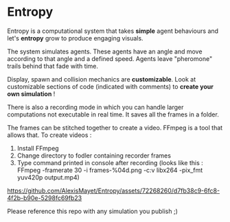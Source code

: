 # Entropy

Entropy is a computational system that takes **simple** agent behaviours and let's **entropy** grow to produce engaging visuals.

The system simulates agents. These agents have an angle and move according to that angle and a defined speed. Agents leave "pheromone" trails behind that fade with time. 

Display, spawn and collision mechanics are **customizable**. 
Look at customizable sections of code (indicated with comments) to **create your own simulation** !

There is also a recording mode in which you can handle larger computations not executable in real time. It saves all the frames in a folder. 

The frames can be stitched together to create a video. 
FFmpeg is a tool that allows that. To create videos : 

1. Install FFmpeg
2. Change directory to fodler containing recorder frames
3. Type command printed in console after recording (looks like this : FFmpeg -framerate 30 -i frames-%04d.png -c:v libx264 -pix_fmt yuv420p output.mp4)



https://github.com/AlexisMayet/Entropy/assets/72268260/d7fb38c9-6fc8-4f2b-b90e-5298fc69fb23



Please reference this repo with any simulation you publish ;)

